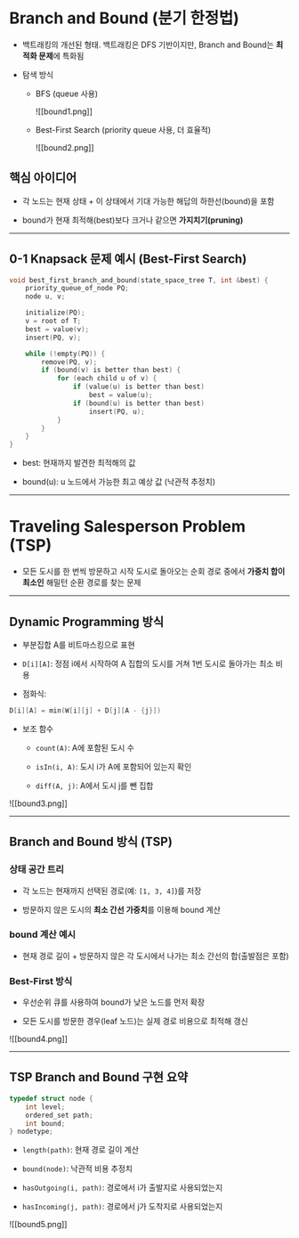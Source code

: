 # Branch and Bound (분기 한정법)

- 백트래킹의 개선된 형태. 백트래킹은 DFS 기반이지만, Branch and Bound는 **최적화 문제**에 특화됨
    
- 탐색 방식
    
    - BFS (queue 사용)
	    
	    ![[bound1.png]]
        
    - Best-First Search (priority queue 사용, 더 효율적)
	    
	    ![[bound2.png]]
        

## 핵심 아이디어

- 각 노드는 현재 상태 + 이 상태에서 기대 가능한 해답의 하한선(bound)을 포함
    
- bound가 현재 최적해(best)보다 크거나 같으면 **가지치기(pruning)**
    

---

## 0-1 Knapsack 문제 예시 (Best-First Search)

```c
void best_first_branch_and_bound(state_space_tree T, int &best) {
    priority_queue_of_node PQ;
    node u, v;

    initialize(PQ);
    v = root of T;
    best = value(v);
    insert(PQ, v);

    while (!empty(PQ)) {
        remove(PQ, v);
        if (bound(v) is better than best) {
            for (each child u of v) {
                if (value(u) is better than best)
                    best = value(u);
                if (bound(u) is better than best)
                    insert(PQ, u);
            }
        }
    }
}
```

- best: 현재까지 발견한 최적해의 값
    
- bound(u): u 노드에서 가능한 최고 예상 값 (낙관적 추정치)
    

---

# Traveling Salesperson Problem (TSP)

- 모든 도시를 한 번씩 방문하고 시작 도시로 돌아오는 순회 경로 중에서 **가중치 합이 최소인** 해밀턴 순환 경로를 찾는 문제

---

## Dynamic Programming 방식

- 부분집합 A를 비트마스킹으로 표현
    
- `D[i][A]`: 정점 i에서 시작하여 A 집합의 도시를 거쳐 1번 도시로 돌아가는 최소 비용
    
- 점화식:
    

```c
D[i][A] = min(W[i][j] + D[j][A - {j}])
```

- 보조 함수
    
    - `count(A)`: A에 포함된 도시 수
        
    - `isIn(i, A)`: 도시 i가 A에 포함되어 있는지 확인
        
    - `diff(A, j)`: A에서 도시 j를 뺀 집합

![[bound3.png]]

---

## Branch and Bound 방식 (TSP)

### 상태 공간 트리

- 각 노드는 현재까지 선택된 경로(예: `[1, 3, 4]`)를 저장
    
- 방문하지 않은 도시의 **최소 간선 가중치**를 이용해 bound 계산
    

### bound 계산 예시

- 현재 경로 길이 + 방문하지 않은 각 도시에서 나가는 최소 간선의 합(출발점은 포함)
    

### Best-First 방식

- 우선순위 큐를 사용하여 bound가 낮은 노드를 먼저 확장
    
- 모든 도시를 방문한 경우(leaf 노드)는 실제 경로 비용으로 최적해 갱신

![[bound4.png]]

---

## TSP Branch and Bound 구현 요약

```c++
typedef struct node {
    int level;
    ordered_set path;
    int bound;
} nodetype;
```

- `length(path)`: 현재 경로 길이 계산
    
- `bound(node)`: 낙관적 비용 추정치
    
- `hasOutgoing(i, path)`: 경로에서 i가 출발지로 사용되었는지
    
- `hasIncoming(j, path)`: 경로에서 j가 도착지로 사용되었는지

![[bound5.png]]
